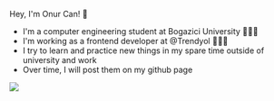 
Hey, I'm Onur Can! 👋

- I'm a computer engineering student at Bogazici University 👨🏻‍🎓
- I'm working as a frontend developer at @Trendyol 👨🏻‍💻
- I try to learn and practice new things in my spare time outside of university and work 
- Over time, I will post them on my github page

![](https://media.giphy.com/media/xUPGcEliCc7bETyfO8/giphy.gif)




